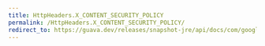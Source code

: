 ```yaml
---
title: HttpHeaders.X_CONTENT_SECURITY_POLICY
permalink: /HttpHeaders.X_CONTENT_SECURITY_POLICY/
redirect_to: https://guava.dev/releases/snapshot-jre/api/docs/com/google/common/net/HttpHeaders.html#X_CONTENT_SECURITY_POLICY
---
```

